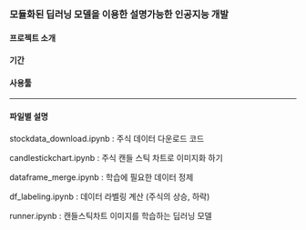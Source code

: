 ### 모듈화된 딥러닝 모델을 이용한 설명가능한 인공지능 개발

#### 프로젝트 소개 

#### 기간 

#### 사용툴


---
#### 파일별 설명 
stockdata_download.ipynb  : 주식 데이터 다운로드 코드 

candlestickchart.ipynb : 주식 캔들 스틱 차트로 이미지화 하기

dataframe_merge.ipynb  : 학습에 필요한 데이터 정제

df_labeling.ipynb : 데이터 라벨링 계산 (주식의 상승, 하락)

runner.ipynb : 캔들스틱차트 이미지를 학습하는 딥러닝 모델 

